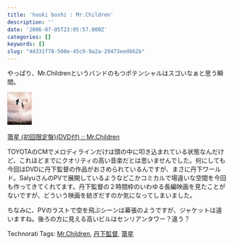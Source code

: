 ```yaml
---
title: 'houki boshi : Mr.Children'
description: ''
date: '2006-07-05T23:05:57.000Z'
categories: []
keywords: []
slug: "4d331f78-500e-45c9-9a2a-29473eed662b"
---
```

やっぱり、Mr.Childrenというバンドのもつポテンシャルはスゴいなぁと思う瞬間。

![](0__cMEZe5cSZDc__0U72.jpg)

[箒星 (初回限定盤)(DVD付) :: Mr.Children](http://www.amazon.co.jp/exec/obidos/redirect?tag=mrchildrenonl-22%26link_code=xm2%26camp=2025%26creative=165953%26path=http://www.amazon.co.jp/gp/redirect.html%253fASIN=B000FHYJHS%2526tag=mrchildrenonl-22%2526lcode=xm2%2526cID=2025%2526ccmID=165953%2526location=/o/ASIN/B000FHYJHS%25253FSubscriptionId=02ZH6J1W0649DTNS6002)

TOYOTAのCMでメロディラインだけは頭の中に叩き込まれている状態なんだけど、これほどまでにクオリティの高い音楽だとは思いませんでした。何にしても今回はDVDに丹下監督の作品がおさめられているんですが、まさに丹下ワールド。SalyuさんのPVで展開しているようなどこかコミカルで場違いな空間を今回も作ってきてくれてます。丹下監督の２時間枠のいわゆる長編映画を見たことがないですが、どういう映画を紡ぎだすのか気になってしまいました。  
  
ちなみに、PVのラストで空を飛ぶシーンは幕張のようですが、ジャケットは違いますね。後ろの方に見える高いビルはセンリアンタワー？違う？

Technorati Tags: [Mr.Children](http://www.technorati.com/tag/Mr.Children), [丹下監督](http://www.technorati.com/tag/丹下監督), [箒星](http://www.technorati.com/tag/箒星)